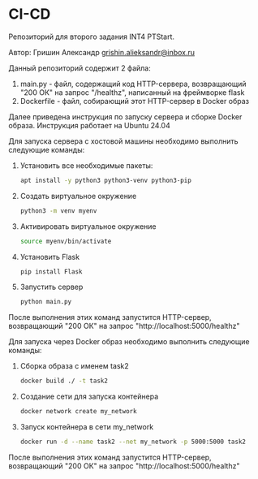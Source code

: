 # CI-CD
Репозиторий для второго задания INT4 PTStart.

Автор: Гришин Александр grishin.alieksandr@inbox.ru

Данный репозиторий содержит 2 файла:
1) main.py - файл, содержащий код HTTP-сервера, возвращающий "200 ОК" на запрос "/healthz",
написанный на фреймворке flask
2) Dockerfile - файл, собирающий этот HTTP-сервер в Docker образ

Далее приведена инструкция по запуску сервера и сборке Docker образа. Инструкция работает на Ubuntu 24.04

Для запуска сервера с хостовой машины необходимо выполнить следующие команды:

1) Установить все необходимые пакеты:
     ```bash
   apt install -y python3 python3-venv python3-pip
     ```
3) Создать виртуальное окружение
     ```bash
   python3 -m venv myenv
     ```
5) Активировать виртуальное окружение
     ```bash
   source myenv/bin/activate
     ```
7) Установить Flask
   ```bash
   pip install Flask
   ```
9) Запустить сервер
     ```bash
   python main.py
     ```

После выполнения этих команд запустится HTTP-сервер, возвращающий "200 ОК" на запрос "http://localhost:5000/healthz"

Для запуска через Docker образ необходимо выполнить следующие команды:

1) Сборка образа с именем task2
     ```bash
   docker build ./ -t task2
     ```
3) Создание сети для запуска контейнера
     ```bash
   docker network create my_network
     ```
5) Запуск контейнера в сети my_network
     ```bash
   docker run -d --name task2 --net my_network -p 5000:5000 task2
     ```

После выполнения этих команд запустится HTTP-сервер, возвращающий "200 ОК" на запрос "http://localhost:5000/healthz"
